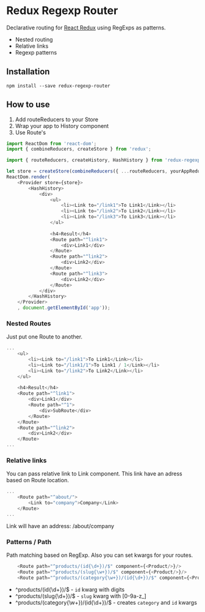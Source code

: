 Redux Regexp Router
=========================

Declarative routing for [React Redux](https://github.com/reactjs/react-redux) 
using RegExps as patterns.
* Nested routing
* Relative links
* Regexp patterns


## Installation

```
npm install --save redux-regexp-router
```

## How to use
1. Add routeReducers to your Store
2. Wrap your app to History component
3. Use Route's

```js
import ReactDom from 'react-dom';
import { combineReducers, createStore } from 'redux';

import { routeReducers, createHistory, HashHistory } from 'redux-regexp-router';

let store = createStore(combineReducers({ ...routeReducers, yourAppReducers }));
ReactDom.render(
    <Provider store={store}>
        <HashHistory>
            <div>
                <ul>
                    <li><Link to="/link1">To Link1</Link></li>
                    <li><Link to="/link2">To Link2</Link></li>
                    <li><Link to="/link3">To Link3</Link></li>
                </ul>
                
                <h4>Result</h4>
                <Route path="^link1">
                    <div>Link1</div>
                </Route>
                <Route path="^link2">
                    <div>Link2</div>
                </Route>
                <Route path="^link3">
                    <div>Link2</div>
                </Route>
            </div>
        </HashHistory>
    </Provider>
    , document.getElementById('app'));

```

### Nested Routes
Just put one Route to another.
```js
...
    <ul>
        <li><Link to="/link1">To Link1</Link></li>
        <li><Link to="/link1/1">To Link1 / 1</Link></li>
        <li><Link to="/link2">To Link2</Link></li>
    </ul>
    
    <h4>Result</h4>
    <Route path="^link1">
        <div>Link1</div>
        <Route path="^1">
            <div>SubRoute</div>
        </Route>
    </Route>
    <Route path="^link2">
        <div>Link2</div>
    </Route>
...
```

### Relative links
You can pass relative link to Link component. This link have an adress based on Route location.
```js
...
    <Route path="^about/">
        <Link to="company">Company</Link>
    </Route>
...
```
Link will have an address: /about/company

### Patterns / Path
Path matching based on RegExp. Also you can set kwargs for your routes.
```js
    <Route path="^products/(id{\d+})/$" component={<Product/>}/>
    <Route path="^products/(slug{\w+})/$" component={<Product/>}/>
    <Route path="^products/(category{\w+})/(id{\d+})/$" component={<Product/>}/>
```
* ^products/(id{\d+})/$ - `id` kwarg with digits
* ^products/(slug{\d+})/$ - `slug` kwarg with [0-9a-z_]
* ^products/(category{\w+})/(id{\d+})/$ - creates `category` and `id` kwargs